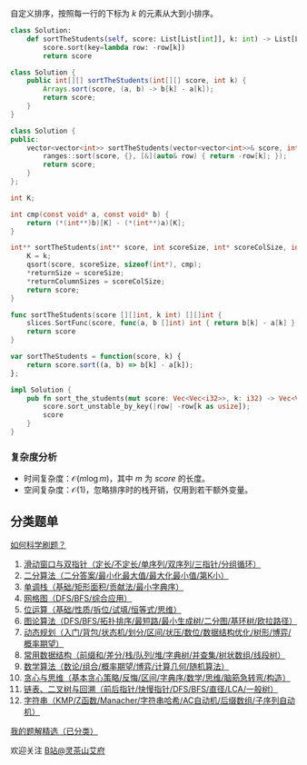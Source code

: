自定义排序，按照每一行的下标为 $k$ 的元素从大到小排序。

```py [sol-Python3]
class Solution:
    def sortTheStudents(self, score: List[List[int]], k: int) -> List[List[int]]:
        score.sort(key=lambda row: -row[k])
        return score
```

```java [sol-Java]
class Solution {
    public int[][] sortTheStudents(int[][] score, int k) {
        Arrays.sort(score, (a, b) -> b[k] - a[k]);
        return score;
    }
}
```

```cpp [sol-C++]
class Solution {
public:
    vector<vector<int>> sortTheStudents(vector<vector<int>>& score, int k) {
        ranges::sort(score, {}, [&](auto& row) { return -row[k]; });
        return score;
    }
};
```

```c [sol-C]
int K;

int cmp(const void* a, const void* b) {
    return (*(int**)b)[K] - (*(int**)a)[K];
}

int** sortTheStudents(int** score, int scoreSize, int* scoreColSize, int k, int* returnSize, int** returnColumnSizes) {
    K = k;
    qsort(score, scoreSize, sizeof(int*), cmp);
    *returnSize = scoreSize;
    *returnColumnSizes = scoreColSize;
    return score;
}
```

```go [sol-Go]
func sortTheStudents(score [][]int, k int) [][]int {
    slices.SortFunc(score, func(a, b []int) int { return b[k] - a[k] })
    return score
}
```

```js [sol-JavaScript]
var sortTheStudents = function(score, k) {
    return score.sort((a, b) => b[k] - a[k]);
};
```

```rust [sol-Rust]
impl Solution {
    pub fn sort_the_students(mut score: Vec<Vec<i32>>, k: i32) -> Vec<Vec<i32>> {
        score.sort_unstable_by_key(|row| -row[k as usize]);
        score
    }
}
```

### 复杂度分析

- 时间复杂度：$\mathcal{O}(m\log m)$，其中 $m$ 为 $\textit{score}$ 的长度。
- 空间复杂度：$\mathcal{O}(1)$，忽略排序时的栈开销，仅用到若干额外变量。

## 分类题单

[如何科学刷题？](https://leetcode.cn/circle/discuss/RvFUtj/)

1. [滑动窗口与双指针（定长/不定长/单序列/双序列/三指针/分组循环）](https://leetcode.cn/circle/discuss/0viNMK/)
2. [二分算法（二分答案/最小化最大值/最大化最小值/第K小）](https://leetcode.cn/circle/discuss/SqopEo/)
3. [单调栈（基础/矩形面积/贡献法/最小字典序）](https://leetcode.cn/circle/discuss/9oZFK9/)
4. [网格图（DFS/BFS/综合应用）](https://leetcode.cn/circle/discuss/YiXPXW/)
5. [位运算（基础/性质/拆位/试填/恒等式/思维）](https://leetcode.cn/circle/discuss/dHn9Vk/)
6. [图论算法（DFS/BFS/拓扑排序/最短路/最小生成树/二分图/基环树/欧拉路径）](https://leetcode.cn/circle/discuss/01LUak/)
7. [动态规划（入门/背包/状态机/划分/区间/状压/数位/数据结构优化/树形/博弈/概率期望）](https://leetcode.cn/circle/discuss/tXLS3i/)
8. [常用数据结构（前缀和/差分/栈/队列/堆/字典树/并查集/树状数组/线段树）](https://leetcode.cn/circle/discuss/mOr1u6/)
9. [数学算法（数论/组合/概率期望/博弈/计算几何/随机算法）](https://leetcode.cn/circle/discuss/IYT3ss/)
10. [贪心与思维（基本贪心策略/反悔/区间/字典序/数学/思维/脑筋急转弯/构造）](https://leetcode.cn/circle/discuss/g6KTKL/)
11. [链表、二叉树与回溯（前后指针/快慢指针/DFS/BFS/直径/LCA/一般树）](https://leetcode.cn/circle/discuss/K0n2gO/)
12. [字符串（KMP/Z函数/Manacher/字符串哈希/AC自动机/后缀数组/子序列自动机）](https://leetcode.cn/circle/discuss/SJFwQI/)

[我的题解精选（已分类）](https://github.com/EndlessCheng/codeforces-go/blob/master/leetcode/SOLUTIONS.md)

欢迎关注 [B站@灵茶山艾府](https://space.bilibili.com/206214)
